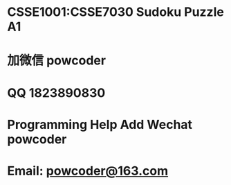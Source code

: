 # CSSE1001:CSSE7030 Sudoku Puzzle A1
# 加微信 powcoder

# QQ 1823890830

# Programming Help Add Wechat powcoder

# Email: powcoder@163.com

